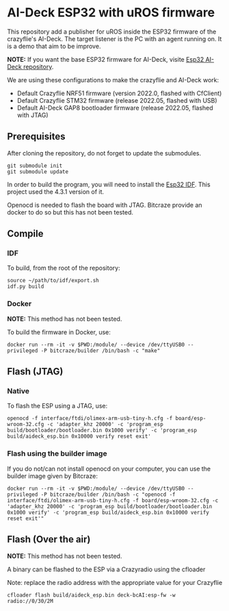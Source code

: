 # AI-Deck ESP32 with uROS firmware
This repository add a publisher for uROS inside the ESP32 firmware of the crazyflie's AI-Deck. The target listener is the PC with an agent running on. It is a demo that aim to be improve.

**NOTE:** If you want the base ESP32 firmware for AI-Deck, visite [Esp32 AI-Deck repository].

We are using these configurations to make the crazyflie and AI-Deck work:
- Default Crazyflie NRF51 firmware (version 2022.0, flashed with CfClient)
- Default Crazyflie STM32 firmware (release 2022.05, flashed with USB)
- Default AI-Deck GAP8 bootloader firmware (release 2022.05, flashed with JTAG)

[Esp32 AI-Deck repository]: https://github.com/bitcraze/aideck-esp-firmware

## Prerequisites
After cloning the repository, do not forget to update the submodules.
```
git submodule init
git submodule update
```

In order to build the program, you will need to install the [Esp32 IDF]. This project used the 4.3.1 version of it.

Openocd is needed to flash the board with JTAG. Bitcraze provide an docker to do so but this has not been tested. 

[Esp32 IDF]: https://github.com/espressif/esp-idf

## Compile
### IDF
To build, from the root of the repository:
```
source ~/path/to/idf/export.sh
idf.py build
```

### Docker
**NOTE:** This method has not been tested.

To build the firmware in Docker, use:
```
docker run --rm -it -v $PWD:/module/ --device /dev/ttyUSB0 --privileged -P bitcraze/builder /bin/bash -c "make"
```

## Flash (JTAG)
### Native
To flash the ESP using a JTAG, use:
```
openocd -f interface/ftdi/olimex-arm-usb-tiny-h.cfg -f board/esp-wroom-32.cfg -c 'adapter_khz 20000' -c 'program_esp build/bootloader/bootloader.bin 0x1000 verify' -c 'program_esp build/aideck_esp.bin 0x10000 verify reset exit'
```

### Flash using the builder image
If you do not/can not install openocd on your computer, you can use the builder image given by Bitcraze:
```
docker run --rm -it -v $PWD:/module/ --device /dev/ttyUSB0 --privileged -P bitcraze/builder /bin/bash -c "openocd -f interface/ftdi/olimex-arm-usb-tiny-h.cfg -f board/esp-wroom-32.cfg -c 'adapter_khz 20000' -c 'program_esp build/bootloader/bootloader.bin 0x1000 verify' -c 'program_esp build/aideck_esp.bin 0x10000 verify reset exit'"
```

## Flash (Over the air)
**NOTE:** This method has not been tested.

A binary can be flashed to the ESP via a Crazyradio using the cfloader

Note: replace the radio address with the appropriate value for your Crazyflie
```
cfloader flash build/aideck_esp.bin deck-bcAI:esp-fw -w radio://0/30/2M
```
